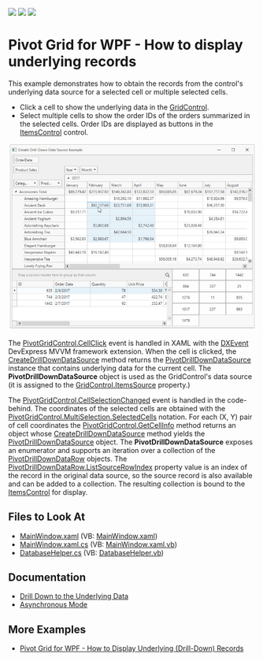 <!-- default badges list -->
![](https://img.shields.io/endpoint?url=https://codecentral.devexpress.com/api/v1/VersionRange/195058597/19.1.3%2B)
[![](https://img.shields.io/badge/Open_in_DevExpress_Support_Center-FF7200?style=flat-square&logo=DevExpress&logoColor=white)](https://supportcenter.devexpress.com/ticket/details/T828661)
[![](https://img.shields.io/badge/📖_How_to_use_DevExpress_Examples-e9f6fc?style=flat-square)](https://docs.devexpress.com/GeneralInformation/403183)
<!-- default badges end -->
# Pivot Grid for WPF - How to display underlying records

This example demonstrates how to obtain the records from the control's underlying data source for a selected cell or multiple selected cells.

* Click a cell to show the underlying data in the [GridControl](https://docs.devexpress.com/WPF/DevExpress.Xpf.Grid.GridControl).
* Select multiple cells to show the order IDs of the orders summarized in the selected cells. Order IDs are displayed as buttons in the [ItemsControl](https://docs.microsoft.com/en-us/dotnet/api/system.windows.controls.itemscontrol) control.

![](/images/screenshot.png)

The [PivotGridControl.CellClick](https://docs.devexpress.com/WPF/DevExpress.Xpf.PivotGrid.PivotGridControl.CellClick) event is handled in XAML with the [DXEvent](https://docs.devexpress.com/WPF/115778) DevExpress MVVM framework extension. When the cell is clicked, the [CreateDrillDownDataSource](https://docs.devexpress.com/WPF/DevExpress.Xpf.PivotGrid.PivotCellBaseEventArgs.CreateDrillDownDataSource) method returns the [PivotDrillDownDataSource](https://docs.devexpress.com/WPF/DevExpress.Xpf.PivotGrid.PivotDrillDownDataSource) instance that contains underlying data for the current cell. The **PivotDrillDownDataSource** object is used as the GridControl's data source (it is assigned to the [GridControl.ItemsSource](https://docs.devexpress.com/WPF/DevExpress.Xpf.Grid.DataControlBase.ItemsSource) property.)

The [PivotGridControl.CellSelectionChanged](https://docs.devexpress.com/WPF/DevExpress.Xpf.PivotGrid.PivotGridControl.CellSelectionChanged) event is handled in the code-behind. The coordinates of the selected cells are obtained with the [PivotGridControl.MultiSelection.SelectedCells](https://docs.devexpress.com/CoreLibraries/DevExpress.XtraPivotGrid.Selection.IMultipleSelection.SelectedCells) notation. For each (X, Y) pair of cell coordinates the [PivotGridControl.GetCellInfo](https://docs.devexpress.com/WPF/DevExpress.Xpf.PivotGrid.PivotGridControl.GetCellInfo(System.Int32-System.Int32)) method returns an object whose  [CreateDrillDownDataSource](https://docs.devexpress.com/WPF/DevExpress.Xpf.PivotGrid.PivotCellBaseEventArgs.CreateDrillDownDataSource) method yields the [PivotDrillDownDataSource](https://docs.devexpress.com/WPF/DevExpress.Xpf.PivotGrid.PivotDrillDownDataSource) object. The **PivotDrillDownDataSource** exposes an enumerator and supports an iteration over a collection of the [PivotDrillDownDataRow](https://docs.devexpress.com/CoreLibraries/DevExpress.XtraPivotGrid.PivotDrillDownDataRow) objects. The [PivotDrillDownDataRow.ListSourceRowIndex](https://docs.devexpress.com/CoreLibraries/DevExpress.XtraPivotGrid.PivotDrillDownDataRow.ListSourceRowIndex) property value is an index of the record in the original data source, so the source record is also available and can be added to a collection. The resulting collection is bound to the [ItemsControl](https://docs.microsoft.com/en-us/dotnet/api/system.windows.controls.itemscontrol) for display.

## Files to Look At

- [MainWindow.xaml](./CS/WpfDrillDownDataSourceExample/MainWindow.xaml) (VB: [MainWindow.xaml](./VB/WpfDrillDownDataSourceExample/MainWindow.xaml))
- [MainWindow.xaml.cs](./CS/WpfDrillDownDataSourceExample/MainWindow.xaml.cs) (VB: [MainWindow.xaml.vb](./VB/WpfDrillDownDataSourceExample/MainWindow.xaml.vb))
- [DatabaseHelper.cs](./CS/WpfDrillDownDataSourceExample/DatabaseHelper.cs) (VB: [DatabaseHelper.vb](./VB/WpfDrillDownDataSourceExample/DatabaseHelper.vb))

## Documentation

- [Drill Down to the Underlying Data](https://docs.devexpress.com/WPF/8056)
- [Asynchronous Mode](https://docs.devexpress.com/WPF/9776)

## More Examples

-  [Pivot Grid for WPF - How to Display Underlying (Drill-Down) Records](https://github.com/DevExpress-Examples/how-to-obtain-underlying-data-e2173)
